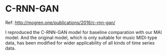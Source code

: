 # C-RNN-GAN
Ref: http://mogren.one/publications/2016/c-rnn-gan/

I reproduced the C-RNN-GAN model for baseline comparation with our MAI model. 
And the original model, which is only suitable for music MIDI-type data, has been modified for wider applicability of all kinds of time series data.

